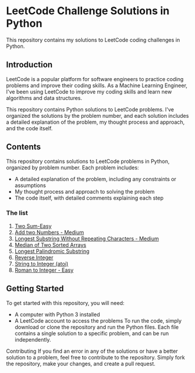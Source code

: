 # LeetCode Challenge Solutions in Python
This repository contains my solutions to LeetCode coding challenges in Python.

## Introduction
LeetCode is a popular platform for software engineers to practice coding problems and improve their coding skills. As a Machine Learning Engineer, I've been using LeetCode to improve my coding skills and learn new algorithms and data structures.

This repository contains Python solutions to LeetCode problems. I've organized the solutions by the problem number, and each solution includes a detailed explanation of the problem, my thought process and approach, and the code itself.

## Contents
This repository contains solutions to LeetCode problems in Python, organized by problem number. Each problem includes:

* A detailed explanation of the problem, including any constraints or assumptions
* My thought process and approach to solving the problem
* The code itself, with detailed comments explaining each step

### The list
1. [Two Sum-Easy](https://github.com/yuufong/LeetCode/tree/main/Two%20Sum)
2. [Add two Numbers - Medium](https://github.com/yuufong/LeetCode/tree/main/Add%20two%20Numbers)
3. [Longest Substring Without Repeating Characters - Medium](https://github.com/yuufong/LeetCode/tree/main/Longest%20Substring%20Without%20Repeating%20Characters%20)
4. [Median of Two Sorted Arrays](https://github.com/yuufong/LeetCode/tree/main/Median%20of%20Two%20Sorted%20Arrays)
5. [Longest Palindromic Substring](https://github.com/yuufong/LeetCode/tree/main/Longest%20Palindromic%20Substring)
6. [Reverse Integer](https://github.com/yuufong/LeetCode/tree/main/Reverse%20Integer)
7. [String to Integer (atoi)](https://github.com/yuufong/LeetCode/tree/main/String%20to%20Integer%20(atoi))
13. [Roman to Integer - Easy](https://github.com/yuufong/LeetCode/blob/main/Roman%20to%20Integer)

## Getting Started
To get started with this repository, you will need:

* A computer with Python 3 installed
* A LeetCode account to access the problems
To run the code, simply download or clone the repository and run the Python files. Each file contains a single solution to a specific problem, and can be run independently.

Contributing
If you find an error in any of the solutions or have a better solution to a problem, feel free to contribute to the repository. Simply fork the repository, make your changes, and create a pull request.
